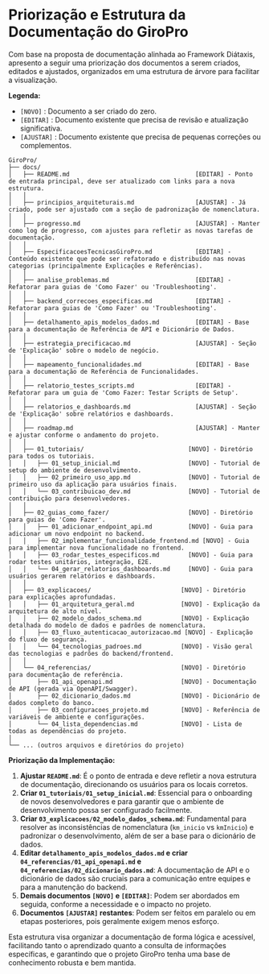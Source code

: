 # Priorização e Estrutura da Documentação do GiroPro

Com base na proposta de documentação alinhada ao Framework Diátaxis, apresento a seguir uma priorização dos documentos a serem criados, editados e ajustados, organizados em uma estrutura de árvore para facilitar a visualização.

**Legenda:**
*   `[NOVO]` : Documento a ser criado do zero.
*   `[EDITAR]` : Documento existente que precisa de revisão e atualização significativa.
*   `[AJUSTAR]` : Documento existente que precisa de pequenas correções ou complementos.

```
GiroPro/
├── docs/
│   ├── README.md                                   [EDITAR] - Ponto de entrada principal, deve ser atualizado com links para a nova estrutura.
│   │
│   ├── principios_arquiteturais.md                 [AJUSTAR] - Já criado, pode ser ajustado com a seção de padronização de nomenclatura.
│   │
│   ├── progresso.md                                [AJUSTAR] - Manter como log de progresso, com ajustes para refletir as novas tarefas de documentação.
│   │
│   ├── EspecificacoesTecnicasGiroPro.md            [EDITAR] - Conteúdo existente que pode ser refatorado e distribuído nas novas categorias (principalmente Explicações e Referências).
│   │
│   ├── analise_problemas.md                        [EDITAR] - Refatorar para guias de 'Como Fazer' ou 'Troubleshooting'.
│   │
│   ├── backend_correcoes_especificas.md            [EDITAR] - Refatorar para guias de 'Como Fazer' ou 'Troubleshooting'.
│   │
│   ├── detalhamento_apis_modelos_dados.md          [EDITAR] - Base para a documentação de Referência de API e Dicionário de Dados.
│   │
│   ├── estrategia_precificacao.md                  [AJUSTAR] - Seção de 'Explicação' sobre o modelo de negócio.
│   │
│   ├── mapeamento_funcionalidades.md               [EDITAR] - Base para a documentação de Referência de Funcionalidades.
│   │
│   ├── relatorio_testes_scripts.md                 [EDITAR] - Refatorar para um guia de 'Como Fazer: Testar Scripts de Setup'.
│   │
│   ├── relatorios_e_dashboards.md                  [AJUSTAR] - Seção de 'Explicação' sobre relatórios e dashboards.
│   │
│   ├── roadmap.md                                  [AJUSTAR] - Manter e ajustar conforme o andamento do projeto.
│   │
│   ├── 01_tutoriais/                             [NOVO] - Diretório para todos os tutoriais.
│   │   ├── 01_setup_inicial.md                   [NOVO] - Tutorial de setup do ambiente de desenvolvimento.
│   │   ├── 02_primeiro_uso_app.md                [NOVO] - Tutorial de primeiro uso da aplicação para usuários finais.
│   │   └── 03_contribuicao_dev.md                [NOVO] - Tutorial de contribuição para desenvolvedores.
│   │
│   ├── 02_guias_como_fazer/                      [NOVO] - Diretório para guias de 'Como Fazer'.
│   │   ├── 01_adicionar_endpoint_api.md          [NOVO] - Guia para adicionar um novo endpoint no backend.
│   │   ├── 02_implementar_funcionalidade_frontend.md [NOVO] - Guia para implementar nova funcionalidade no frontend.
│   │   ├── 03_rodar_testes_especificos.md        [NOVO] - Guia para rodar testes unitários, integração, E2E.
│   │   └── 04_gerar_relatorios_dashboards.md     [NOVO] - Guia para usuários gerarem relatórios e dashboards.
│   │
│   ├── 03_explicacoes/                         [NOVO] - Diretório para explicações aprofundadas.
│   │   ├── 01_arquitetura_geral.md             [NOVO] - Explicação da arquitetura de alto nível.
│   │   ├── 02_modelo_dados_schema.md           [NOVO] - Explicação detalhada do modelo de dados e padrões de nomenclatura.
│   │   ├── 03_fluxo_autenticacao_autorizacao.md [NOVO] - Explicação do fluxo de segurança.
│   │   └── 04_tecnologias_padroes.md           [NOVO] - Visão geral das tecnologias e padrões do backend/frontend.
│   │
│   └── 04_referencias/                         [NOVO] - Diretório para documentação de referência.
│       ├── 01_api_openapi.md                   [NOVO] - Documentação de API (gerada via OpenAPI/Swagger).
│       ├── 02_dicionario_dados.md              [NOVO] - Dicionário de dados completo do banco.
│       ├── 03_configuracoes_projeto.md         [NOVO] - Referência de variáveis de ambiente e configurações.
│       └── 04_lista_dependencias.md            [NOVO] - Lista de todas as dependências do projeto.
│
└── ... (outros arquivos e diretórios do projeto)
```

**Priorização da Implementação:**

1.  **Ajustar `README.md`**: É o ponto de entrada e deve refletir a nova estrutura de documentação, direcionando os usuários para os locais corretos.
2.  **Criar `01_tutoriais/01_setup_inicial.md`**: Essencial para o onboarding de novos desenvolvedores e para garantir que o ambiente de desenvolvimento possa ser configurado facilmente.
3.  **Criar `03_explicacoes/02_modelo_dados_schema.md`**: Fundamental para resolver as inconsistências de nomenclatura (`km_inicio` vs `kmInicio`) e padronizar o desenvolvimento, além de ser a base para o dicionário de dados.
4.  **Editar `detalhamento_apis_modelos_dados.md` e criar `04_referencias/01_api_openapi.md` e `04_referencias/02_dicionario_dados.md`**: A documentação de API e o dicionário de dados são cruciais para a comunicação entre equipes e para a manutenção do backend.
5.  **Demais documentos `[NOVO]` e `[EDITAR]`**: Podem ser abordados em seguida, conforme a necessidade e o impacto no projeto.
6.  **Documentos `[AJUSTAR]` restantes**: Podem ser feitos em paralelo ou em etapas posteriores, pois geralmente exigem menos esforço.

Esta estrutura visa organizar a documentação de forma lógica e acessível, facilitando tanto o aprendizado quanto a consulta de informações específicas, e garantindo que o projeto GiroPro tenha uma base de conhecimento robusta e bem mantida.

